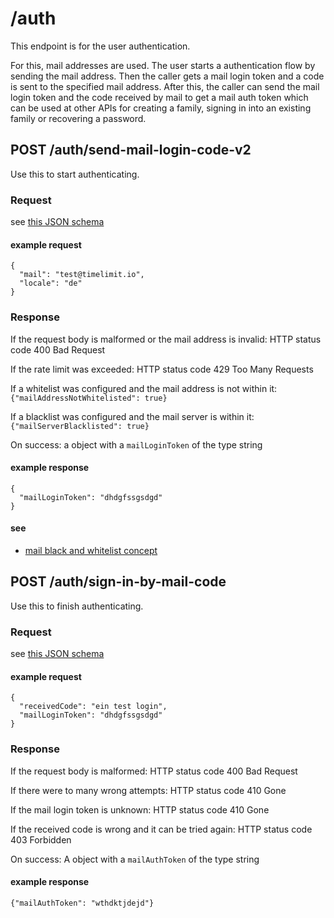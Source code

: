 # /auth

This endpoint is for the user authentication.

For this, mail addresses are used. The user starts
a authentication flow by sending the mail address.
Then the caller gets a mail login token and a
code is sent to the specified mail address.
After this, the caller can send the mail login token
and the code received by mail to get a mail auth token which can be
used at other APIs for creating a family, signing in into an existing family or
recovering a password.

## POST /auth/send-mail-login-code-v2

Use this to start authenticating.

### Request

see [this JSON schema](../schema/sendmaillogincoderequest.md)

#### example request

```
{
  "mail": "test@timelimit.io",
  "locale": "de"
}
```

### Response

If the request body is malformed or the mail address is invalid: HTTP status code 400 Bad Request

If the rate limit was exceeded: HTTP status code 429 Too Many Requests

If a whitelist was configured and the mail address is not within it: ``{"mailAddressNotWhitelisted": true}``

If a blacklist was configured and the mail server is within it: ``{"mailServerBlacklisted": true}``

On success: a object with a ``mailLoginToken`` of the type string

#### example response

```
{
  "mailLoginToken": "dhdgfssgsdgd"
}
```

#### see

- [mail black and whitelist concept](../concept/mail-blackwhitelist.md)

## POST /auth/sign-in-by-mail-code

Use this to finish authenticating.

### Request

see [this JSON schema](../api/signinbymailcoderequest.md)

#### example request

```
{
  "receivedCode": "ein test login",
  "mailLoginToken": "dhdgfssgsdgd"
}
```

### Response

If the request body is malformed: HTTP status code 400 Bad Request

If there were to many wrong attempts: HTTP status code 410 Gone

If the mail login token is unknown: HTTP status code 410 Gone

If the received code is wrong and it can be tried again: HTTP status code 403 Forbidden

On success: A object with a ``mailAuthToken`` of the type string

#### example response

``{"mailAuthToken": "wthdktjdejd"}``
